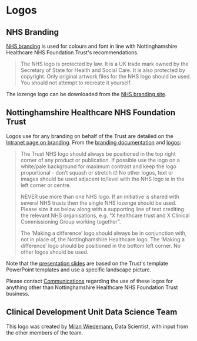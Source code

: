 # Logos

## NHS Branding

[NHS branding](https://www.england.nhs.uk/nhsidentity/identity-guidelines/) is used for colours and font in line with Nottinghamshire Healthcare NHS Foundation Trust's recommendations. 

> The NHS logo is protected by law. It is a UK trade mark owned by the Secretary of State for Health and Social Care.  It is also protected by copyright. Only original artwork files for the NHS logo should be used. You should not attempt to recreate it yourself.

The lozenge logo can be downloaded from the [NHS branding site](https://www.england.nhs.uk/nhsidentity/identity-guidelines/nhs-logo/).

## Nottinghamshire Healthcare NHS Foundation Trust

Logos use for any branding on behalf of the Trust are detailed on the [Intranet page on branding](https://connect/forms-and-templates#Corporate%20templates%20and%20branding). From the [branding documentation](https://connect/download.cfm?doc=docm93jijm4n10809.doc&ver=59056) and [logos](https://connect/communications-documents-and-resources):

> The Trust NHS logo should always be positioned in the top right corner of any product or publication.  If possible use the logo on a white/pale background for maximum contrast and keep the logo proportional - don’t squash or stretch it!  No other logos, text or images should be used adjacent to/level with the NHS logo ie in the left corner or centre.
>
> NEVER use more than one NHS logo. If an initiative is shared with several NHS trusts then the single NHS lozenge should be used. Please size it as below along with a supporting line of text crediting the relevant NHS organisations, e.g. “X healthcare trust and X Clinical Commissioning Group working together”. 
>
> The ‘Making a difference’ logo should always be in conjunction with, not in place of, the Nottinghamshire Healthcare logo. The ‘Making a difference’ logo should be positioned in the bottom left corner. No other logos should be used.  

Note that the [presentation slides](https://github.com/CDU-data-science-team/presentation-template) are based on the Trust's template PowerPoint templates and use a specific landscape picture.

Please contact [Communications](https://www.nottinghamshirehealthcare.nhs.uk/press-and-media) regarding the use of these logos for anything other than Nottinghamshire Healthcare NHS Foundation Trust business. 


## Clinical Development Unit Data Science Team

This logo was created by [Milan Wiedemann](https://github.com/milanwiedemann), Data Scientist, with input from the other members of the team. 

